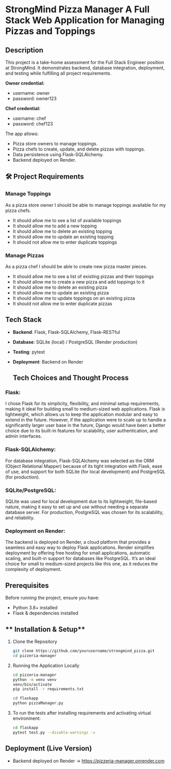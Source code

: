 # StrongMind Pizza Manager A Full Stack Web Application for Managing Pizzas and Toppings

## Description

This project is a take-home assessment for the Full Stack Engineer position at StrongMind. It demonstrates backend, database integration, deployment, and testing while fulfilling all project requirements.

**Owner credential:**
- username: owner
- password: owner123

**Chef credential:**
- username: chef
- password: chef123

The app allows: 

- Pizza store owners to manage toppings.
- Pizza chefs to create, update, and delete pizzas with toppings.
- Data persistence using Flask-SQLAlchemy.
- Backend deployed on Render.

## 🛠 Project Requirements

### Manage Toppings
As a pizza store owner I should be able to manage toppings available for my pizza chefs.

- It should allow me to see a list of available toppings
- It should allow me to add a new topping
- It should allow me to delete an existing topping
- It should allow me to update an existing topping
- It should not allow me to enter duplicate toppings

### Manage Pizzas
As a pizza chef I should be able to create new pizza master pieces.

- It should allow me to see a list of existing pizzas and their toppings
- It should allow me to create a new pizza and add toppings to it
- It should allow me to delete an existing pizza
- It should allow me to update an existing pizza
- It should allow me to update toppings on an existing pizza
- It should not allow me to enter duplicate pizzas

## Tech Stack

- **Backend**: Flask, Flask-SQLAlchemy, Flask-RESTful
- **Database**: SQLite (local) / PostgreSQL (Render production)
- **Testing**: pytest
- **Deployment**: Backend on Render

  ## Tech Choices and Thought Process

### **Flask**:
I chose Flask for its simplicity, flexibility, and minimal setup requirements, making it ideal for building small to medium-sized web applications. Flask is lightweight, which allows us to keep the application modular and easy to extend in the future. However, if the application were to scale up to handle a significantly larger user base in the future, Django would have been a better choice due to its built-in features for scalability, user authentication, and admin interfaces.


### **Flask-SQLAlchemy**:
For database integration, Flask-SQLAlchemy was selected as the ORM (Object Relational Mapper) because of its tight integration with Flask, ease of use, and support for both SQLite (for local development) and PostgreSQL (for production). 

### **SQLite/PostgreSQL**:
SQLite was used for local development due to its lightweight, file-based nature, making it easy to set up and use without needing a separate database server. For production, PostgreSQL was chosen for its scalability, and reliability. 

### **Deployment on Render**:
The backend is deployed on Render, a cloud platform that provides a seamless and easy way to deploy Flask applications. Render simplifies deployment by offering free hosting for small applications, automatic scaling, and built-in support for databases like PostgreSQL. It’s an ideal choice for small to medium-sized projects like this one, as it reduces the complexity of deployment.

## Prerequisites

Before running the project, ensure you have:

- Python 3.8+ installed
- Flask & dependencies installed

## ** Installation & Setup**

1. Clone the Repository
    ```bash
    git clone https://github.com/yourusername/strongmind_pizza.git
    cd pizzeria-manager
    ```

2. Running the Application Locally
    ```bash
    cd pizzeria-manager
    python -m venv venv
    venv/bin/activate
    pip install -r requirements.txt

    cd flaskapp
    python pizzaManager.py
    ```

3. To run the tests after installing requirements and activating virtual environment:
    ```bash
    cd flaskapp
    pytest test.py --disable-warnings -v
    ```

## Deployment (Live Version)
- Backend deployed on Render → https://pizzeria-manager.onrender.com

